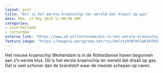 ```yaml
---
layout: post
title: "Dit is het eerste kraanschip ter wereld dat draait op gas"
date: Mon, 13 May 2019 11:00:00 GMT
categories: 
- zuid-holland 
- rotterdam 
externe_link: "https://www.ad.nl/rotterdam/dit-is-het-eerste-kraanschip-ter-wereld-dat-draait-op-gas~a7ad5fbe/"
feature_image: "https://images2.persgroep.net/rcs/hmlvYyOvNlHC2aRJ6fRS6LozOLE/diocontent/148210791/_fitwidth/400/?appId=21791a8992982cd8da851550a453bd7f&quality=0.7"
---
```


Het nieuwe kraanschip Werkendam is in de Rotterdamse haven begonnen aan z’n eerste klus. Dit is het eerste kraanschip ter wereld dat draait op gas. Dat is veel schoner dan de brandstof waar de meeste schepen op varen.
